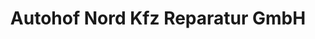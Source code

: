 ---
title: "Autohof Nord Kfz Reparatur GmbH"
url: /boenningstedt/autohof-nord-kfz-reparatur-gmbh/
shop: Autowerkstatt
---